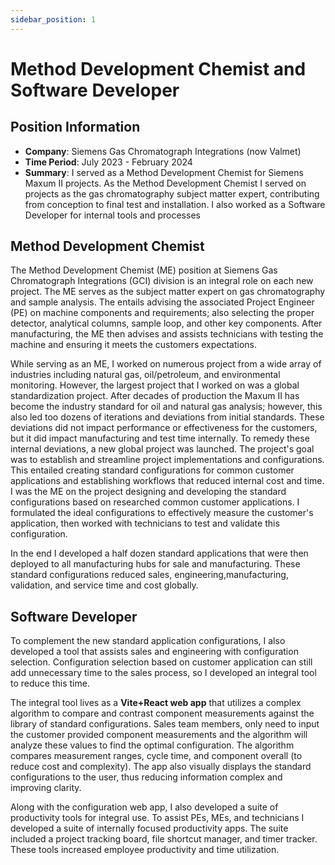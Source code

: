 ```yaml
---
sidebar_position: 1
---
```


# Method Development Chemist and Software Developer

## Position Information

- **Company**: Siemens Gas Chromatograph Integrations (now Valmet)
- **Time Period**: July 2023 - February 2024
- **Summary**: I served as a Method Development Chemist for Siemens Maxum II projects. As the Method Development Chemist I served on projects as the gas chromatography subject matter expert, contributing from conception to final test and installation. I also worked as a Software Developer for internal tools and processes

## Method Development Chemist

The Method Development Chemist (ME) position at Siemens Gas Chromatograph Integrations (GCI) division is an integral role on each new project. The ME serves as the subject matter expert on gas chromatography and sample analysis. The entails advising the associated Project Engineer (PE) on machine components and requirements; also selecting the proper detector, analytical columns, sample loop, and other key components. After manufacturing, the ME then advises and assists technicians with testing the machine and ensuring it meets the customers expectations.

While serving as an ME, I worked on numerous project from a wide array of industries including natural gas, oil/petroleum, and environmental monitoring. However, the largest project that I worked on was a global standardization project. After decades of production the Maxum II has become the industry standard for oil and natural gas analysis; however, this also led too dozens of iterations and deviations from initial standards. These deviations did not impact performance or effectiveness for the customers, but it did impact manufacturing and test time internally. To remedy these internal deviations, a new global project was launched. The project's goal was to establish and streamline project implementations and configurations. This entailed creating standard configurations for common customer applications and establishing workflows that reduced internal cost and time. I was the ME on the project designing and developing the standard configurations based on researched common customer applications. I formulated the ideal configurations to effectively measure the customer's application, then worked with technicians to test and validate this configuration.

In the end I developed a half dozen standard applications that were then deployed to all manufacturing hubs for sale and manufacturing. These standard configurations reduced sales, engineering,manufacturing, validation, and service time and cost globally.

## Software Developer

To complement the new standard application configurations, I also developed a tool that assists sales and engineering with configuration selection. Configuration selection based on customer application can still add unnecessary time to the sales process, so I developed an integral tool to reduce this time.

The integral tool lives as a **Vite+React web app** that utilizes a complex algorithm to compare and contrast component measurements against the library of standard configurations. Sales team members, only need to input the customer provided component measurements and the algorithm will analyze these values to find the optimal configuration. The algorithm compares measurement ranges, cycle time, and component overall (to reduce cost and complexity). The app also visually displays the standard configurations to the user, thus reducing information complex and improving clarity.

Along with the configuration web app, I also developed a suite of productivity tools for integral use. To assist PEs, MEs, and technicians I developed a suite of internally focused productivity apps. The suite included a project tracking board, file shortcut manager, and timer tracker. These tools increased employee productivity and time utilization.
